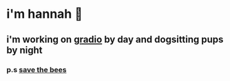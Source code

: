 # i'm hannah 🐶 

## i'm working on [gradio](https://github.com/gradio-app/gradio) by day and dogsitting pups by night

### p.s [save the bees](https://savethebees.com/)
